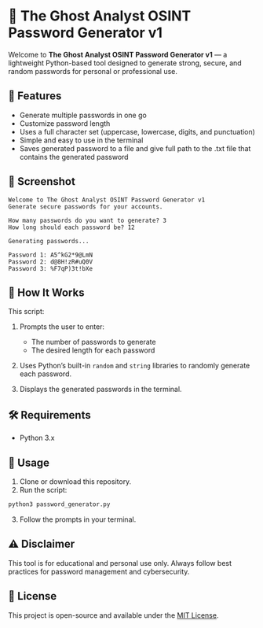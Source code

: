 
# 🔐 The Ghost Analyst OSINT Password Generator v1

Welcome to **The Ghost Analyst OSINT Password Generator v1** — a lightweight Python-based tool designed to generate strong, secure, and random passwords for personal or professional use.

## 🚀 Features

* Generate multiple passwords in one go
* Customize password length
* Uses a full character set (uppercase, lowercase, digits, and punctuation)
* Simple and easy to use in the terminal
* Saves generated password to a file and give full path to the .txt file that contains the generated password

## 📸 Screenshot

```
Welcome to The Ghost Analyst OSINT Password Generator v1
Generate secure passwords for your accounts.

How many passwords do you want to generate? 3
How long should each password be? 12

Generating passwords...

Password 1: A5^kG2*9@LmN
Password 2: d@8H!zR#uQ0V
Password 3: %F7qP)3t!bXe
```

## 🧠 How It Works

This script:

1. Prompts the user to enter:

   * The number of passwords to generate
   * The desired length for each password
2. Uses Python’s built-in `random` and `string` libraries to randomly generate each password.
3. Displays the generated passwords in the terminal.

## 🛠️ Requirements

* Python 3.x

## 🧪 Usage

1. Clone or download this repository.
2. Run the script:

```bash
python3 password_generator.py
```

3. Follow the prompts in your terminal.

## ⚠️ Disclaimer

This tool is for educational and personal use only. Always follow best practices for password management and cybersecurity.

## 📄 License

This project is open-source and available under the [MIT License](LICENSE).



